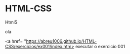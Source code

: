 # HTML-CSS
 Html5

 ola 

 <a href= "https://abreu1006.github.io/HTML-CSS/exercicios/ex001/index.htm> executar o exercicio 001 </a>
